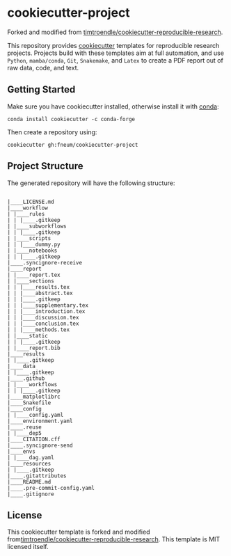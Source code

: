 # cookiecutter-project

Forked and modified from [timtroendle/cookiecutter-reproducible-research](https://github.com/timtroendle/cookiecutter-reproducible-research).

This repository provides [cookiecutter](http://cookiecutter.readthedocs.io) templates for reproducible research projects.
Projects build with these templates aim at full automation, and use `Python`, `mamba/conda`, `Git`, `Snakemake`, and `Latex` to create a PDF report out of raw data, code, and text. 

## Getting Started

Make sure you have cookiecutter installed, otherwise install it with [conda](https://conda.io/docs/index.html):

    conda install cookiecutter -c conda-forge

Then create a repository using:

    cookiecutter gh:fneum/cookiecutter-project

## Project Structure

The generated repository will have the following structure:

```

|____LICENSE.md
|____workflow
| |____rules
| | |____.gitkeep
| |____subworkflows
| | |____.gitkeep
| |____scripts
| | |____dummy.py
| |____notebooks
| | |____.gitkeep
|____.syncignore-receive
|____report
| |____report.tex
| |____sections
| | |____results.tex
| | |____abstract.tex
| | |____.gitkeep
| | |____supplementary.tex
| | |____introduction.tex
| | |____discussion.tex
| | |____conclusion.tex
| | |____methods.tex
| |____static
| | |____.gitkeep
| |____report.bib
|____results
| |____.gitkeep
|____data
| |____.gitkeep
|____.github
| |____workflows
| | |____.gitkeep
|____matplotlibrc
|____Snakefile
|____config
| |____config.yaml
|____environment.yaml
|____.reuse
| |____dep5
|____CITATION.cff
|____.syncignore-send
|____envs
| |____dag.yaml
|____resources
| |____.gitkeep
|____.gitattributes
|____README.md
|____.pre-commit-config.yaml
|____.gitignore
```

## License

This cookiecutter template is forked and modified from[timtroendle/cookiecutter-reproducible-research](https://github.com/timtroendle/cookiecutter-reproducible-research). This template is MIT licensed itself.
